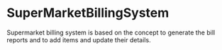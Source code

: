 # SuperMarketBillingSystem
Supermarket billing system is based on the concept to generate the bill reports and to add items and update their details.
